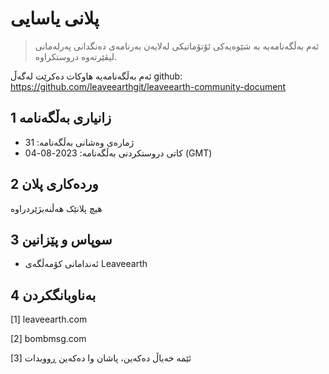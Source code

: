 # پلانی یاسایی

>ئەم بەڵگەنامەیە بە شێوەیەکی ئۆتۆماتیکی لەلایەن بەرنامەی دەنگدانی پەرلەمانی لیڤێرتەوە دروستکراوە.

ئەم بەڵگەنامەیە هاوکات دەکرێت لەگەڵ github: https://github.com/leaveearthgit/leaveearth-community-document

## 1 زانیاری بەڵگەنامە

- ژمارەی وەشانی بەڵگەنامە: 31
- کاتی دروستکردنی بەڵگەنامە: 2023-08-04 (GMT)

## 2 وردەکاری پلان

هیچ پلانێک هەڵنەبژێردراوە

## 3 سوپاس و پێزانین
* ئەندامانی کۆمەڵگەی Leaveearth

## 4 بەناوبانگکردن
[1] leaveearth.com

[2] bombmsg.com

[3] ئێمە خەیاڵ دەکەین، پاشان وا دەکەین ڕووبدات